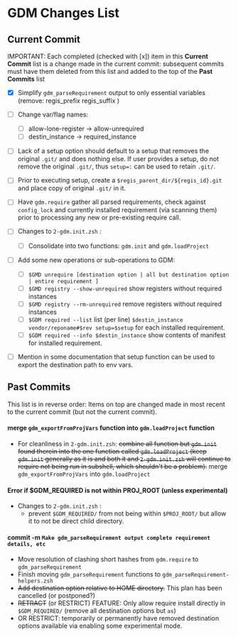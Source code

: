 # GDM Changes List

## Current Commit

IMPORTANT: Each completed (checked with [x]) item in this **Current Commit** list is a change made in the current commit: subsequent commits must have them deleted from this list and added to the top of the **Past Commits** list

- [x] Simplify `gdm_parseRequirement` output to only essential variables (remove: regis_prefix regis_suffix )
- [ ] Change var/flag names: 
  - [ ] allow-lone-register -> allow-unrequired
  - [ ] destin_instance -> required_instance

- [ ] Lack of a setup option should default to a setup that removes the original `.git/` and does nothing else. If user provides a setup, do not remove the original `.git/`, thus `setup=:` can be used to retain `.git/`.
- [ ] Prior to executing setup, create a `$regis_parent_dir/${regis_id}.git` and place copy of original `.git/` in it.
- [ ] Have `gdm.require` gather all parsed requirements, check against `config_lock` and currently installed requirement (via scanning them) prior to processing any new or pre-existing require call.
- [ ] Changes to  `2-gdm.init.zsh` :
  - [ ] Consolidate into two functions: `gdm.init` and `gdm.loadProject`
- [ ] Add some new operations or sub-operations to GDM:
  - [ ] `$GMD unrequire [destination option | all but destination option | entire requirement ]`
  - [ ] `$GMD registry --show-unrequired`  show registers without required instances
  - [ ] `$GMD registry --rm-unrequired`   remove registers without required instances
  - [ ] `$GDM required --list` list (per line) `$destin_instance vendor/reponame#$rev setup=$setup` for each installed requirement.
  - [ ] `$GDM required --info $destin_instance` show contents of manifest for installed requirement.

- [ ] Mention in some documentation that setup function can be used to export the destination path to env vars. 




## Past Commits

This list is in reverse order: Items on top are changed made in most recent to the current commit (but not the current commit).

#### merge `gdm_exportFromProjVars` function into `gdm.loadProject` function

* For cleanliness in `2-gdm.init.zsh`: ~~combine all function but `gdm.init` found therein into the one function called `gdm.loadProject` (keep `gdm.init` generally as it is and both it and `2-gdm.init.zsh` will continue to require not being run in subshell, which shouldn't be a problem).~~ merge `gdm_exportFromProjVars` into `gdm.loadProject` 

#### Error if \$GDM_REQUIRED is not within PROJ_ROOT (unless experimental)

* Changes to  `2-gdm.init.zsh` :
  * prevent `$GDM_REQUIRED/` from not being within `$PROJ_ROOT/` but allow it to not be direct child directory.

#### commit -m `Make gdm_parseRequirement output complete requirement details, etc`

- Move resolution of clashing short hashes from `gdm.require` to  `gdm_parseRequirement` 
- Finish moving `gdm_parseRequirement` functions to `gdm_parseRequirement-helpers.zsh`
- ~~Add destination option relative to HOME directory.~~ This plan has been cancelled (or postponed?)
- ~~RETRACT~~ (or RESTRICT) FEATURE: Only allow require install directly in `$GDM_REQUIRED/` (remove all destination options but `as`)
- OR RESTRICT: temporarily or permanently have removed destination options available via enabling some experimental mode.
